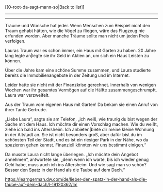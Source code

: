 [[0-root-da-sagt-mann-so|Back to list]]

---
---

Träume und Wünsche hat jeder. Wenn Menschen zum Beispiel nicht den Traum gehabt hätten, wie die Vögel zu fliegen, wäre das Flugzeug nie erfunden worden. Aber manche Träume sollte man nicht um jeden Preis verfolgen.

Lauras Traum war es schon immer, ein Haus mit Garten zu haben. 20 Jahre lang legte an|legte sie ihr Geld in Aktien an, um sich ein Haus Leisten zu können. 

Über die Jahre kam eine schöne Summe zusammen, und Laura studierte bereits die Immobilienangebote in der Zeitung und im Internet. 

Leider hatte sie nicht mit der Finanzkrise gerechnet. Innerhalb von wenigen Wochen war ihr gesamtes Vermögen auf die Hälfte zusammengeschrumpft. Laura war verzweifelt. 

Aus der Traum vom eigenen Haus mit Garten! Da bekam sie einen Anruf von ihrer Tante Gertrude. 

„Liebe Laura“, sagte sie am Telefon, „ich weiß, wie traurig du bist wegen der Sache mit dem Haus. Ich möchte dir einen Vorschlag machen. Wie du weißt, ziehe ich bald ins Altersheim. Ich anbieten|biete dir meine kleine Wohnung in der Altstadt an. Sie ist nicht besonders groß, aber dafür bist du im schönsten Teil der Stadt, und es ist ein riesiger Park in der Nähe, wo du spazieren gehen kannst. Finanziell könnten wir uns bestimmt einigen.“ 

Da musste Laura nicht lange überlegen. „Ich möchte dein Angebot annehmen“, antwortete sie, „denn wenn ich warte, bis ich wieder genug Geld habe, muss auch ich ins Altersheim. Und wie sagt man so schön? Besser den Spatz in der Hand als die Taube auf dem Dach.“

https://learngerman.dw.com/de/lieber-den-spatz-in-der-hand-als-die-taube-auf-dem-dach/l-19120362/lm